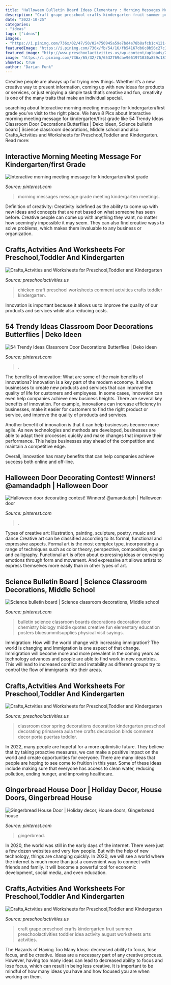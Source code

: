 ```yaml
---
title: "Halloween Bulletin Board Ideas Elementary : Morning Messages Message Grade Meeting Kindergarten Meetings"
description: "Craft grape preschool crafts kindergarten fruit summer preschoolactivities toddler idea activity august worksheets arts actvities"
date: "2022-10-25"
categories:
- "ideas"
tags: ["ideas"]
images:
- "https://i.pinimg.com/736x/02/47/50/024750945a59e7bd4e78b8afcb1c4121--morning-meetings-messages.jpg"
featuredImage: "https://i.pinimg.com/736x/fb/54/16/fb54167db6c8b56c27c1e4e288299480.jpg"
featured_image: "http://www.preschoolactivities.us/wp-content/uploads/2015/10/grape-craft.jpg"
image: "https://i.pinimg.com/736x/65/32/76/6532769dae9661971030a859c181592b.jpg"
ShowToc: true
author: "Darian Funk"
---
```



Creative people are always up for trying new things. Whether it’s a new creative way to present information, coming up with new ideas for products or services, or just enjoying a simple task that’s creative and fun, creativity is one of the many traits that make an individual special.

	

		
searching about Interactive morning meeting message for kindergarten/first grade you've visit to the right place. We have 8 Pics about Interactive morning meeting message for kindergarten/first grade like 54 Trendy Ideas Classroom Door Decorations Butterflies | Deko ideen, Science bulletin board | Science classroom decorations, Middle school and also Crafts,Actvities and Worksheets for Preschool,Toddler and Kindergarten. Read more:
		
    
## Interactive Morning Meeting Message For Kindergarten/first Grade

<img loading=lazy src="https://i.pinimg.com/736x/02/47/50/024750945a59e7bd4e78b8afcb1c4121--morning-meetings-messages.jpg" onerror="this.onerror=null;this.src='https://tse2.mm.bing.net/th?id=OIP.hXXJMOoesnr7n-Xtz2noPwHaJ3&amp;pid=15.1';" alt="Interactive morning meeting message for kindergarten/first grade">

_Source: pinterest.com_

>morning messages message grade meeting kindergarten meetings. 

	

Definition of creativity:
Creativity isdefined as the ability to come up with new ideas and concepts that are not based on what someone has seen before. Creative people can come up with anything they want, no matter how seemingly impossible it may seem. They can also find creative ways to solve problems, which makes them invaluable to any business or organization.

    
## Crafts,Actvities And Worksheets For Preschool,Toddler And Kindergarten

<img loading=lazy src="http://www.preschoolactivities.us/wp-content/uploads/2014/12/chicken-craft1.jpg" onerror="this.onerror=null;this.src='https://tse2.mm.bing.net/th?id=OIP.QXz_4eZJ-Iy1q3RhQd1nPQHaJ4&amp;pid=15.1';" alt="Crafts,Actvities and Worksheets for Preschool,Toddler and Kindergarten">

_Source: preschoolactivities.us_

>chicken craft preschool worksheets comment actvities crafts toddler kindergarten. 

	

Innovation is important because it allows us to improve the quality of our products and services while also reducing costs.

    
## 54 Trendy Ideas Classroom Door Decorations Butterflies | Deko Ideen

<img loading=lazy src="https://i.pinimg.com/736x/65/32/76/6532769dae9661971030a859c181592b.jpg" onerror="this.onerror=null;this.src='https://tse4.mm.bing.net/th?id=OIP.UfR90QHmzuCh5m0eyIyTmQAAAA&amp;pid=15.1';" alt="54 Trendy Ideas Classroom Door Decorations Butterflies | Deko ideen">

_Source: pinterest.com_

>. 

	

The benefits of innovation: What are some of the main benefits of innovations?
Innovation is a key part of the modern economy. It allows businesses to create new products and services that can improve the quality of life for customers and employees. In some cases, innovation can even help companies achieve new business heights.
There are several key benefits of innovation. For example, innovations can increase efficiency in businesses, make it easier for customers to find the right product or service, and improve the quality of products and services.

Another benefit of innovation is that it can help businesses become more agile. As new technologies and methods are developed, businesses are able to adapt their processes quickly and make changes that improve their performance. This helps businesses stay ahead of the competition and maintain a competitive edge.

Overall, innovation has many benefits that can help companies achieve success both online and off-line.

    
## Halloween Door Decorating Contest! Winners! @amandadph | Halloween Door

<img loading=lazy src="https://i.pinimg.com/736x/6c/40/f0/6c40f0e6226647c2443b30554b29f0a9--halloween-door-mad-scientists.jpg" onerror="this.onerror=null;this.src='https://tse4.mm.bing.net/th?id=OIP.Ei45aM_sip_mqAY-b3o8RQHaJ3&amp;pid=15.1';" alt="Halloween door decorating contest! Winners! @amandadph | Halloween door">

_Source: pinterest.com_

>. 

	

Types of creative art: Illustration, painting, sculpture, poetry, music and dance
Creative art can be classified according to its formal, functional and expressive aspects. Formal art is the most complex type, incorporating a range of techniques such as color theory, perspective, composition, design and calligraphy. Functional art is often about expressing ideas or conveying emotions through form and movement. And expressive art allows artists to express themselves more easily than in other types of art.

    
## Science Bulletin Board | Science Classroom Decorations, Middle School

<img loading=lazy src="https://i.pinimg.com/736x/fb/54/16/fb54167db6c8b56c27c1e4e288299480.jpg" onerror="this.onerror=null;this.src='https://tse2.mm.bing.net/th?id=OIP.SNVuOs8tVRoyd9pLWPhNSgHaJ3&amp;pid=15.1';" alt="Science bulletin board | Science classroom decorations, Middle school">

_Source: pinterest.com_

>bulletin science classroom boards decorations decoration door chemistry biology middle quotes creative fun elementary education posters bluesummitsupplies physical visit sayings. 

	

Immigration: How will the world change with increasing immigration?
The world is changing and Immigration is one aspect of that change. Immigration will become more and more prevalent in the coming years as technology advances and people are able to find work in new countries. This will lead to increased conflict and instability as different groups try to control the flow of immigrants into their areas.

    
## Crafts,Actvities And Worksheets For Preschool,Toddler And Kindergarten

<img loading=lazy src="http://www.preschoolactivities.us/wp-content/uploads/2015/02/spring-classroom-door-decorations.jpg" onerror="this.onerror=null;this.src='https://tse3.mm.bing.net/th?id=OIP.mVcv3v1jx7QFRsRFhkhNmgHaN4&amp;pid=15.1';" alt="Crafts,Actvities and Worksheets for Preschool,Toddler and Kindergarten">

_Source: preschoolactivities.us_

>classroom door spring decorations decoration kindergarten preschool decorating primavera aula tree crafts decoracion birds comment decor porta puertas toddler. 

	

In 2022, many people are hopeful for a more optimistic future. They believe that by taking proactive measures, we can make a positive impact on the world and create opportunities for everyone. There are many ideas that people are hoping to see come to fruition in this year. Some of these ideas include making sure that everyone has access to clean water, reducing pollution, ending hunger, and improving healthcare.

    
## Gingerbread House Door | Holiday Decor, House Doors, Gingerbread House

<img loading=lazy src="https://i.pinimg.com/736x/99/bc/7b/99bc7b7844f2e4bba857c46a98475b80.jpg" onerror="this.onerror=null;this.src='https://tse3.mm.bing.net/th?id=OIP.OcZUj4UuIbFnK5BDFKwO1wHaNd&amp;pid=15.1';" alt="Gingerbread House Door | Holiday decor, House doors, Gingerbread house">

_Source: pinterest.com_

>gingerbread. 

	

In 2020, the world was still in the early days of the internet. There were just a few dozen websites and very few people. But with the help of new technology, things are changing quickly. In 2020, we will see a world where the internet is much more than just a convenient way to connect with friends and family. It will become a powerful tool for economic development, social media, and even education.

    
## Crafts,Actvities And Worksheets For Preschool,Toddler And Kindergarten

<img loading=lazy src="http://www.preschoolactivities.us/wp-content/uploads/2015/10/grape-craft.jpg" onerror="this.onerror=null;this.src='https://tse1.mm.bing.net/th?id=OIP.pALbTJTmDzxkfqUWyNGpgAHaHa&amp;pid=15.1';" alt="Crafts,Actvities and Worksheets for Preschool,Toddler and Kindergarten">

_Source: preschoolactivities.us_

>craft grape preschool crafts kindergarten fruit summer preschoolactivities toddler idea activity august worksheets arts actvities. 

	

The Hazards of Having Too Many Ideas: decreased ability to focus, lose focus, and be creative.
Ideas are a necessary part of any creative process. However, having too many ideas can lead to decreased ability to focus and lose focus, which can result in being less creative. It is important to be mindful of how many ideas you have and how focused you are when working on them.

